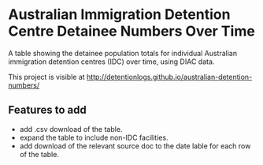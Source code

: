 Australian Immigration Detention Centre Detainee Numbers Over Time
===============

A table showing the detainee population totals for individual Australian immigration detention centres (IDC) over time, using DIAC data.

This project is visible at <http://detentionlogs.github.io/australian-detention-numbers/>

## Features to add

+ add .csv download of the table.
+ expand the table to include non-IDC facilities.
+ add download of the relevant source doc to the date lable for each row of the table.